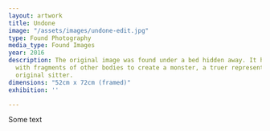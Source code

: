 ```yaml
---
layout: artwork
title: Undone
image: "/assets/images/undone-edit.jpg"
type: Found Photography
media_type: Found Images
year: 2016
description: The original image was found under a bed hidden away. It has been covered
  with fragments of other bodies to create a monster, a truer representation of the
  original sitter.
dimensions: "​52cm x 72cm (framed)"
exhibition: ''

---
```

Some text